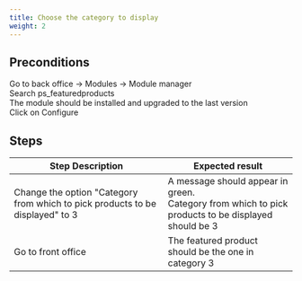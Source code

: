 ```yaml
---
title: Choose the category to display
weight: 2
---
```


## Preconditions

Go to back office -> Modules -> Module manager\
Search ps_featuredproducts\
The module should be installed and upgraded to the last version\
Click on Configure
## Steps
| Step Description | Expected result |
| ----- | ----- |
| Change the option "Category from which to pick products to be displayed" to 3 | A message should appear in green.<br>Category from which to pick products to be displayed should be 3 |
| Go to front office | The featured product should be the one in category 3 |
